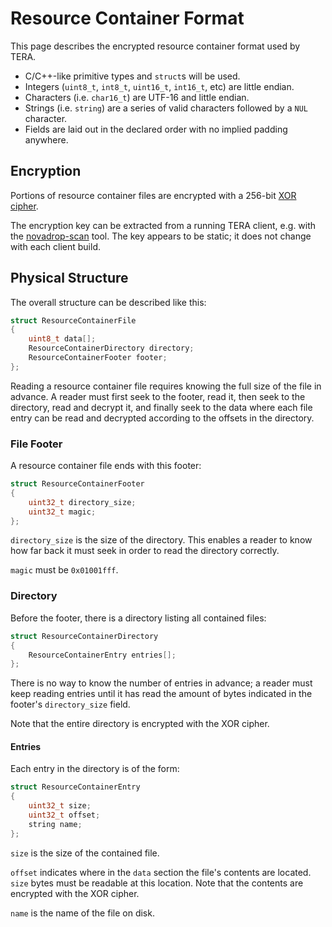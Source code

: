 # Resource Container Format

This page describes the encrypted resource container format used by TERA.

* C/C++-like primitive types and `struct`s will be used.
* Integers (`uint8_t`, `int8_t`, `uint16_t`, `int16_t`, etc) are little endian.
* Characters (i.e. `char16_t`) are UTF-16 and little endian.
* Strings (i.e. `string`) are a series of valid characters followed by a `NUL`
  character.
* Fields are laid out in the declared order with no implied padding anywhere.

## Encryption

Portions of resource container files are encrypted with a 256-bit
[XOR cipher](https://en.wikipedia.org/wiki/XOR_cipher).

The encryption key can be extracted from a running TERA client, e.g. with the
[novadrop-scan](../tools/scan.md) tool. The key appears to be static; it does
not change with each client build.

## Physical Structure

The overall structure can be described like this:

```cpp
struct ResourceContainerFile
{
    uint8_t data[];
    ResourceContainerDirectory directory;
    ResourceContainerFooter footer;
};
```

Reading a resource container file requires knowing the full size of the file in
advance. A reader must first seek to the footer, read it, then seek to the
directory, read and decrypt it, and finally seek to the data where each file
entry can be read and decrypted according to the offsets in the directory.

### File Footer

A resource container file ends with this footer:

```cpp
struct ResourceContainerFooter
{
    uint32_t directory_size;
    uint32_t magic;
};
```

`directory_size` is the size of the directory. This enables a reader to know how
far back it must seek in order to read the directory correctly.

`magic` must be `0x01001fff`.

### Directory

Before the footer, there is a directory listing all contained files:

```cpp
struct ResourceContainerDirectory
{
    ResourceContainerEntry entries[];
};
```

There is no way to know the number of entries in advance; a reader must keep
reading entries until it has read the amount of bytes indicated in the footer's
`directory_size` field.

Note that the entire directory is encrypted with the XOR cipher.

#### Entries

Each entry in the directory is of the form:

```cpp
struct ResourceContainerEntry
{
    uint32_t size;
    uint32_t offset;
    string name;
};
```

`size` is the size of the contained file.

`offset` indicates where in the `data` section the file's contents are located.
`size` bytes must be readable at this location. Note that the contents are
encrypted with the XOR cipher.

`name` is the name of the file on disk.
